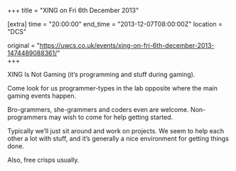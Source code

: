+++
title = "XING on Fri 6th December 2013"

[extra]
time = "20:00:00"
end_time = "2013-12-07T08:00:00Z"
location = "DCS"

original = "https://uwcs.co.uk/events/xing-on-fri-6th-december-2013-1474489088361/"    
+++

XING Is Not Gaming (it’s programming and stuff during gaming).

Come look for us programmer-types in the lab opposite where the main gaming events happen.

Bro-grammers, she-grammers and coders even are welcome. Non-programmers may wish to come for help getting started.

Typically we’ll just sit around and work on projects. We seem to help each other a lot with stuff, and it’s generally a nice environment for getting things done.

Also, free crisps usually.

